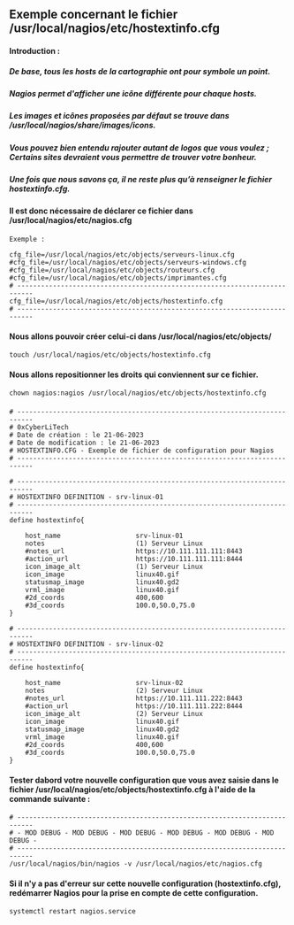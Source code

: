 
## Exemple concernant le fichier /usr/local/nagios/etc/hostextinfo.cfg

#### Introduction :

##### De base, tous les hosts de la cartographie ont pour symbole un point. 
##### Nagios permet d'afficher une icône différente pour chaque hosts. 
##### Les images et icônes proposées par défaut se trouve dans /usr/local/nagios/share/images/icons.
##### Vous pouvez bien entendu rajouter autant de logos que vous voulez ; Certains sites devraient vous permettre de trouver votre bonheur.
##### Une fois que nous savons ça, il ne reste plus qu’à renseigner le fichier hostextinfo.cfg.

#### Il est donc nécessaire de déclarer ce fichier dans /usr/local/nagios/etc/nagios.cfg

```
Exemple :

cfg_file=/usr/local/nagios/etc/objects/serveurs-linux.cfg
#cfg_file=/usr/local/nagios/etc/objects/serveurs-windows.cfg
#cfg_file=/usr/local/nagios/etc/objects/routeurs.cfg
#cfg_file=/usr/local/nagios/etc/objects/imprimantes.cfg
# --------------------------------------------------------------------------
cfg_file=/usr/local/nagios/etc/objects/hostextinfo.cfg
# --------------------------------------------------------------------------
```
#### Nous allons pouvoir créer celui-ci dans /usr/local/nagios/etc/objects/

```
touch /usr/local/nagios/etc/objects/hostextinfo.cfg
```
#### Nous allons repositionner les droits qui conviennent sur ce fichier.

```
chown nagios:nagios /usr/local/nagios/etc/objects/hostextinfo.cfg
```
#### 

```
# --------------------------------------------------------------------------
# 0xCyberLiTech
# Date de création : le 21-06-2023
# Date de modification : le 21-06-2023
# HOSTEXTINFO.CFG - Exemple de fichier de configuration pour Nagios
# --------------------------------------------------------------------------

# --------------------------------------------------------------------------
# HOSTEXTINFO DEFINITION - srv-linux-01
# --------------------------------------------------------------------------
define hostextinfo{

    host_name                   srv-linux-01
    notes                       (1) Serveur Linux
    #notes_url                  https://10.111.111.111:8443
    #action_url                 https://10.111.111.111:8444
    icon_image_alt              (1) Serveur Linux
    icon_image                  linux40.gif
    statusmap_image             linux40.gd2
    vrml_image                  linux40.gif
    #2d_coords                  400,600
    #3d_coords                  100.0,50.0,75.0
}

# --------------------------------------------------------------------------
# HOSTEXTINFO DEFINITION - srv-linux-02
# --------------------------------------------------------------------------
define hostextinfo{

    host_name                   srv-linux-02
    notes                       (2) Serveur Linux
    #notes_url                  https://10.111.111.222:8443
    #action_url                 https://10.111.111.222:8444
    icon_image_alt              (2) Serveur Linux
    icon_image                  linux40.gif
    statusmap_image             linux40.gd2
    vrml_image                  linux40.gif
    #2d_coords                  400,600
    #3d_coords                  100.0,50.0,75.0
}
```
#### Tester dabord votre nouvelle configuration que vous avez saisie dans le fichier /usr/local/nagios/etc/objects/hostextinfo.cfg à l'aide de la commande suivante :
```
# --------------------------------------------------------------------------
# - MOD DEBUG - MOD DEBUG - MOD DEBUG - MOD DEBUG - MOD DEBUG - MOD DEBUG -
# --------------------------------------------------------------------------
/usr/local/nagios/bin/nagios -v /usr/local/nagios/etc/nagios.cfg
```
#### Si il n'y a pas d'erreur sur cette nouvelle configuration (hostextinfo.cfg), redémarrer Nagios pour la prise en compte de cette configuration.
```
systemctl restart nagios.service
```

